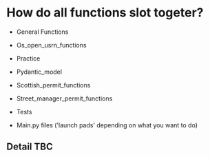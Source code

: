 # How do all functions slot togeter?

- General Functions

- Os_open_usrn_functions

- Practice

- Pydantic_model

- Scottish_permit_functions

- Street_manager_permit_functions

- Tests

- Main.py files ('launch pads' depending on what you want to do)

## Detail TBC
